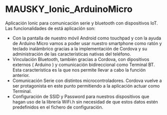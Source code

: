 # MAUSKY_Ionic_ArduinoMicro
Aplicación Ionic para comunicación serie y bluetooth con dispositivos IoT. Las funcionalidades de está aplicación son:
- Con la pantalla de nuestro móvil Android como touchpad y con la ayuda de Arduino Micro vamos a poder usar nuestro smartphone como ratón y teclado inalámbrico 
gracias a la implementación de Cordova y su administración de las características nativas del teléfono.
- Vinculación Bluetooth, también gracias a Cordova, con dipositivos externos ( Arduino ) y comunicación bidireccional como Terminal BT. Esta característica
es la que nos permite llevar a cabo la función anterior.
- Comunicación Serie con distintos microcontroladores. Cordova vuelve a ser protagonista en este punto permitiendo a la aplicación actuar como Terminal.
- Configuración de SSID y Password para nuestros dispositivos que hagan uso de la librería WiFi.h sin necesidad de que estos datos estén predefinidos en el fichero de configuración.
